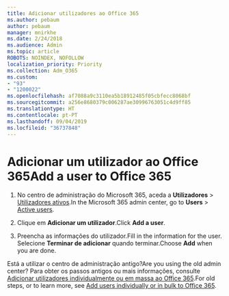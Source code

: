 ```yaml
---
title: Adicionar utilizadores ao Office 365
ms.author: pebaum
author: pebaum
manager: mnirkhe
ms.date: 2/24/2018
ms.audience: Admin
ms.topic: article
ROBOTS: NOINDEX, NOFOLLOW
localization_priority: Priority
ms.collection: Adm_O365
ms.custom:
- "93"
- "1200022"
ms.openlocfilehash: af7088a9c3110ea5b18912485f05cbfecc8068bf
ms.sourcegitcommit: a256e8680379c006287ae30996763051c4d9ff85
ms.translationtype: HT
ms.contentlocale: pt-PT
ms.lasthandoff: 09/04/2019
ms.locfileid: "36737848"
---
```

# <a name="add-a-user-to-office-365"></a><span data-ttu-id="8d2c0-102">Adicionar um utilizador ao Office 365</span><span class="sxs-lookup"><span data-stu-id="8d2c0-102">Add a user to Office 365</span></span>

1. <span data-ttu-id="8d2c0-103">No centro de administração do Microsoft 365, aceda a **Utilizadores** >  [Utilizadores ativos](https://admin.microsoft.com/Adminportal/Home?source=applauncher#/users).</span><span class="sxs-lookup"><span data-stu-id="8d2c0-103">In the Microsoft 365 admin center, go to **Users** >  [Active users](https://admin.microsoft.com/Adminportal/Home?source=applauncher#/users).</span></span>

2. <span data-ttu-id="8d2c0-104">Clique em **Adicionar um utilizador**.</span><span class="sxs-lookup"><span data-stu-id="8d2c0-104">Click **Add a user**.</span></span>

3. <span data-ttu-id="8d2c0-105">Preencha as informações do utilizador.</span><span class="sxs-lookup"><span data-stu-id="8d2c0-105">Fill in the information for the user.</span></span> <span data-ttu-id="8d2c0-106">Selecione **Terminar de adicionar** quando terminar.</span><span class="sxs-lookup"><span data-stu-id="8d2c0-106">Choose **Add** when you are done.</span></span>

<span data-ttu-id="8d2c0-107">Está a utilizar o centro de administração antigo?</span><span class="sxs-lookup"><span data-stu-id="8d2c0-107">Are you using the old admin center?</span></span> <span data-ttu-id="8d2c0-108">Para obter os passos antigos ou mais informações, consulte [Adicionar utilizadores individualmente ou em massa ao Office 365](https://docs.microsoft.com/office365/admin/add-users/add-users).</span><span class="sxs-lookup"><span data-stu-id="8d2c0-108">For old steps, or to learn more, see [ Add users individually or in bulk to Office 365](https://docs.microsoft.com/office365/admin/add-users/add-users).</span></span>
  